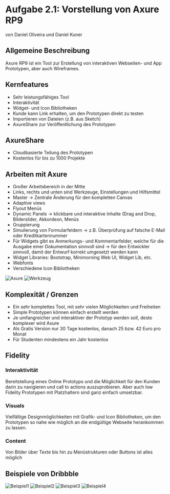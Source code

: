 # Aufgabe 2.1: Vorstellung von Axure RP9

von Daniel Oliveira und Daniel Kuner

## Allgemeine Beschreibung

Axure RP9 ist ein Tool zur Erstellung von interaktiven Webseiten- und App Prototypen, aber auch Wireframes.

## Kernfeatures

* Sehr leistungsfähiges Tool
* Interaktivität
* Widget- und Icon Bibliotheken
* Kunde kann Link erhalten, um den Prototypen direkt zu testen
* Importieren von Dateien (z.B. aus Sketch)
* AxureShare zur Veröffentlichung des Prototypen

## AxureShare

* Cloudbasierte Teilung des Prototypen
* Kostenlos für bis zu 1000 Projekte


## Arbeiten mit Axure

* Großer Arbeitsbereich in der Mitte
* Links, rechts und unten sind Werkzeuge, Einstellungen und Hilfsmittel
* Master → Zentrale Änderung für den kompletten Canvas
* Adaptive views
* Flyout Menüs
* Dynamic Panels → klickbare und interaktive Inhalte (Drag and Drop, Bilderslider, Akkordeon, Menüs
* Gruppierung
* Simulierung von Formularfeldern →  z.B. Überprüfung auf falsche E-Mail oder Kreditkartennummer
* Für Widgets gibt es Anmerkungs- und Kommentarfelder, welche für die Ausgabe einer Dokumentation sinnvoll sind → für den Entwickler sinnvoll, damit der Entwurf korrekt umgesetzt werden kann
* Widget Libraries: Bootstrap, Minimorning Web UI, Widget Lib, etc.
* Webfonts
* Verschiedene Icon Bibliotheken

![Axure](/images/plattform.png)
![Werkzeug](/images/werkzeuge.png)

## Komplexität / Grenzen

* Ein sehr komplettes Tool, mit sehr vielen Möglichkeiten und Freiheiten
* Simple Prototypen können einfach erstellt werden
* Je umfangreicher und interaktiver der Prototyp werden soll, desto komplexer wird Axure
* Als Gratis Version nur 30 Tage kostenlos, danach 25 bzw. 42 Euro pro Monat
* Für Studenten mindestens ein Jahr kostenlos

## Fidelity

### Interaktivität

Bereitstellung eines Online Prototyps und die Möglichkeit für den Kunden darin zu navigieren und call to actions auszuprobieren. Aber auch low Fidelity Prototypen mit Platzhaltern sind ganz einfach umsetzbar.

### Visuals

Vielfältige Designmöglichkeiten mit Grafik- und Icon Bibliotheken, um den Prototypen so nahe wie möglich an die endgültige Webseite herankommen zu lassen.

### Content

Von Bilder über Texte bis hin zu Menüstrukturen oder Buttons ist alles möglich

## Beispiele von Dribbble

![Beispiel1](/images/beispiel1.png)
![Beispiel2](/images/beispiel2.png)
![Beispiel3](/images/beispiel3.png)
![Beispiel4](/images/beispiel4.png)